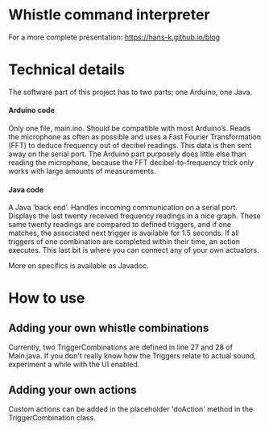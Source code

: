 # Whistle command interpreter
For a more complete presentation: https://hans-k.github.io/blog


# Technical details
The software part of this project has to two parts; one Arduino, one Java.
#### Arduino code
Only one file, main.ino. Should be compatible with most Arduino’s. Reads the microphone as often as possible and uses a Fast Fourier Transformation (FFT) to deduce frequency out of decibel readings. This data is then sent away on the serial port. The Arduino part purposely does little else than reading the microphone, because the FFT decibel-to-frequency trick only works with large amounts of measurements.
#### Java code
A Java ‘back end’. Handles incoming communication on a serial port. Displays the last twenty received frequency readings in a nice graph. These same twenty readings are compared to defined triggers, and if one matches, the associated next trigger is available for 1.5 seconds. If all triggers of one combination are completed within their time, an action executes. This last bit is where you can connect any of your own actuators.

More on specifics is available as Javadoc.


# How to use
## Adding your own whistle combinations
Currently, two TriggerCombinations are defined in line 27 and 28 of Main.java. If you don't really know how the Triggers relate to actual sound, experiment a while with the UI enabled.

## Adding your own actions
Custom actions can be added in the placeholder 'doAction' method in the TriggerCombination class.
